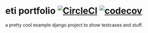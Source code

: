 # eti portfolio [![CircleCI](https://github.com/Kaioru/eti_eportfolio/workflows/Python%20CI/badge.svg)](https://github.com/Kaioru/eti_eportfolio/actions) [![codecov](https://codecov.io/gh/Kaioru/eti_eportfolio/branch/master/graph/badge.svg?token=p4ZqZcLLTM)](https://codecov.io/gh/Kaioru/eti_eportfolio)
a pretty cool example django project to show testcases and stuff.
